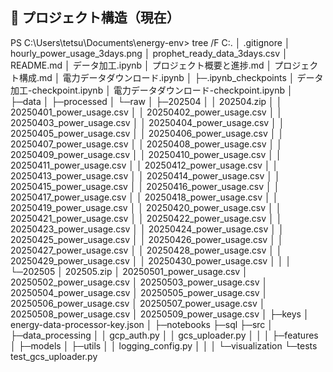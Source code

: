 ## 📁 プロジェクト構造（現在）
PS C:\Users\tetsu\Documents\energy-env> tree /F
C:.
│  .gitignore
│  hourly_power_usage_3days.png
│  prophet_ready_data_3days.csv
│  README.md
│  データ加工.ipynb
│  プロジェクト概要と進捗.md
│  プロジェクト構成.md
│  電力データダウンロード.ipynb
│
├─.ipynb_checkpoints
│      データ加工-checkpoint.ipynb
│      電力データダウンロード-checkpoint.ipynb
│
├─data
│  ├─processed
│  └─raw
│      ├─202504
│      │      202504.zip
│      │      20250401_power_usage.csv
│      │      20250402_power_usage.csv
│      │      20250403_power_usage.csv
│      │      20250404_power_usage.csv
│      │      20250405_power_usage.csv
│      │      20250406_power_usage.csv
│      │      20250407_power_usage.csv
│      │      20250408_power_usage.csv
│      │      20250409_power_usage.csv
│      │      20250410_power_usage.csv
│      │      20250411_power_usage.csv
│      │      20250412_power_usage.csv
│      │      20250413_power_usage.csv
│      │      20250414_power_usage.csv
│      │      20250415_power_usage.csv
│      │      20250416_power_usage.csv
│      │      20250417_power_usage.csv
│      │      20250418_power_usage.csv
│      │      20250419_power_usage.csv
│      │      20250420_power_usage.csv
│      │      20250421_power_usage.csv
│      │      20250422_power_usage.csv
│      │      20250423_power_usage.csv
│      │      20250424_power_usage.csv
│      │      20250425_power_usage.csv
│      │      20250426_power_usage.csv
│      │      20250427_power_usage.csv
│      │      20250428_power_usage.csv
│      │      20250429_power_usage.csv
│      │      20250430_power_usage.csv
│      │
│      └─202505
│              202505.zip
│              20250501_power_usage.csv
│              20250502_power_usage.csv
│              20250503_power_usage.csv
│              20250504_power_usage.csv
│              20250505_power_usage.csv
│              20250506_power_usage.csv
│              20250507_power_usage.csv
│              20250508_power_usage.csv
│              20250509_power_usage.csv
│
├─keys
│      energy-data-processor-key.json
│
├─notebooks
├─sql
├─src
│  ├─data_processing
│  │      gcp_auth.py
│  │      gcs_uploader.py
│  │
│  ├─features
│  ├─models
│  ├─utils
│  │      logging_config.py
│  │
│  └─visualization
└─tests
        test_gcs_uploader.py